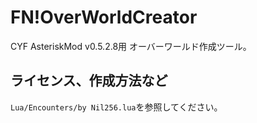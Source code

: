 # FN!OverWorldCreator

CYF AsteriskMod v0.5.2.8用 オーバーワールド作成ツール。

## ライセンス、作成方法など

`Lua/Encounters/by Nil256.lua`を参照してください。
